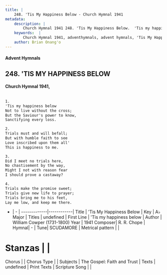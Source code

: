 ```yaml
---
title: |
    248. 'Tis My Happiness Below - Church Hymnal 1941
metadata:
    description: |
        Church Hymnal 1941 248. 'Tis My Happiness Below.  'Tis my happiness below  Not to live without the cross;  But the Saviour's power to know,  Sanctifying every loss.  
    keywords:  |
        Church Hymnal 1941, adventhymnals, advent hymnals, 'Tis My Happiness Below, 'Tis my happiness below. 
    author: Brian Onang'o
---
```


#### Advent Hymnals
## 248. 'TIS MY HAPPINESS BELOW
####  Church Hymnal 1941,

```txt

1.
'Tis my happiness below 
Not to live without the cross; 
But the Saviour's power to know, 
Sanctifying every loss. 

2.
Trials must and will befall; 
But with humble faith to see 
Love inscribed upon them all' 
This is happiness to me. 

3.
Did I meet no trials here, 
No chastisement by the way, 
Might I not with reason fear 
I should prove a castaway? 

4.
Trials make the promise sweet; 
Trials give new life to prayer; 
Trials bring me to his feet, 
Lay me low, and keep me there.


```

- |   -  |
-------------|------------|
Title | 'Tis My Happiness Below |
Key | A♭ Major |
Titles | undefined |
First Line | 'Tis my happiness below |
Author | William Cowper (1731-1800)
Year | 1941
Composer| R. R. Chope |
Hymnal|  - |
Tune| SCUDAMORE |
Metrical pattern | |
# Stanzas |  |
Chorus |  |
Chorus Type |  |
Subjects | The Gospel: Faith and Trust |
Texts | undefined |
Print Texts | 
Scripture Song |  |
    

